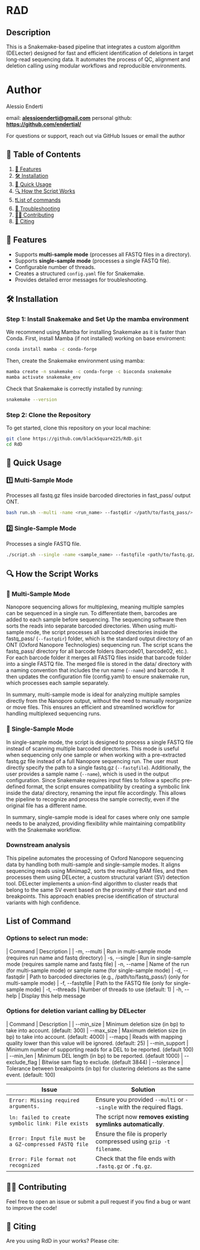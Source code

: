 # RΔD

## Description
This is a Snakemake-based pipeline that integrates a custom algorithm (DELecter) designed for fast and efficient identification of deletions in target long-read sequencing data. It automates the process of QC, alignment and deletion calling using modular workflows and reproducible environments.

# Author

Alessio Enderti 

email: **alessioenderti@gmail.com**
personal github: **https://github.com/endertial/**

For questions or support, reach out via GitHub Issues or email the author

## 📖 Table of Contents
1. [🚀 Features](#-features)
2. [🛠 Installation](#-installation)
3. [📌 Quick Usage](#-quick-usage)
4. [🔍 How the Script Works](#-how-the-script-works)
5. [❗List of commands](#-list-of-commands)
6. [🔧 Troubleshooting](#-troubleshooting)
7. [👨‍💻 Contributing](#-contributing)
8. [📖 Citing](#-citing)


## 🚀 Features
- Supports **multi-sample mode** (processes all FASTQ files in a directory).
- Supports **single-sample mode** (processes a single FASTQ file).
- Configurable number of threads.
- Creates a structured `config.yaml` file for Snakemake.
- Provides detailed error messages for troubleshooting.


## 🛠 Installation

### Step 1: Install Snakemake and Set Up the mamba environment

We recommend using Mamba for installing Snakemake as it is faster than Conda. 
First, install Mamba (if not installed) working on base enviroment:
```bash
conda install mamba -c conda-forge
```

Then, create the Snakemake environment using mamba:
```bash
mamba create -n snakemake -c conda-forge -c bioconda snakemake
mamba activate snakemake_env
```

Check that Snakemake is correctly installed by running:
```bash
snakemake --version
```

### Step 2: Clone the Repository
To get started, clone this repository on your local machine:

```bash
git clone https://github.com/blackSquare225/RdD.git
cd RdD
```


## 📌 Quick Usage

### **1️⃣ Multi-Sample Mode**
Processes all fastq.gz files inside barcoded directories in fast_pass/ output ONT.
```bash
bash run.sh --multi -name <run_name> --fastqdir </path/to/fastq_pass/> --threads <num_of_threads>
```

### **2️⃣ Single-Sample Mode**
Processes a single FASTQ file.
```bash
./script.sh --single -name <sample_name> --fastqfile <path/to/fastq.gz/file> --threads <num_of_threads>
```


## 🔍 How the Script Works

### **🔹 Multi-Sample Mode**
Nanopore sequencing allows for multiplexing, meaning multiple samples can be sequenced in a single run. To differentiate them, barcodes are added to each sample before sequencing. The sequencing software then sorts the reads into separate barcoded directories.
When using multi-sample mode, the script processes all barcoded directories inside the fastq_pass/ (`--fastqdir`) folder, which is the standard output directory of an ONT (Oxford Nanopore Technologies) sequencing run. The script scans the fastq_pass/ directory for all barcode folders (barcode01, barcode02, etc.). For each barcode folder it merges all FASTQ files inside that barcode folder into a single FASTQ file. The merged file is stored in the data/ directory with a naming convention that includes the run name (`--name`) and barcode. It then updates the configuration file (config.yaml) to ensure snakemake run, which processes each sample separately.

In summary, multi-sample mode is ideal for analyzing multiple samples directly from the Nanopore output, without the need to manually reorganize or move files. This ensures an efficient and streamlined workflow for handling multiplexed sequencing runs.

### **🔹 Single-Sample Mode**
In single-sample mode, the script is designed to process a single FASTQ file instead of scanning multiple barcoded directories. This mode is useful when sequencing only one sample or when working with a pre-extracted fastq.gz file instead of a full Nanopore sequencing run.
The user must directly specify the path to a single fastq.gz (`--fastqfile`). Additionally, the user provides a sample name (`--name`), which is used in the output configuration.
Since Snakemake requires input files to follow a specific pre-defined format, the script ensures compatibility by creating a symbolic link inside the data/ directory, renaming the input file accordingly. This allows the pipeline to recognize and process the sample correctly, even if the original file has a different name.

In summary, single-sample mode is ideal for cases where only one sample needs to be analyzed, providing flexibility while maintaining compatibility with the Snakemake workflow.

### Downstream analysis 

This pipeline automates the processing of Oxford Nanopore sequencing data by handling both multi-sample and single-sample modes. It aligns sequencing reads using Minimap2, sorts the resulting BAM files, and then processes them using DELecter, a custom structural variant (SV) detection tool. DELecter implements a union-find algorithm to cluster reads that belong to the same SV event based on the proximity of their start and end breakpoints. This approach enables precise identification of structural variants with high confidence.


## List of Command

### Options to select run mode:

| Command | Description | 
| -m, --multi      |  Run in multi-sample mode (requires run name and fastq directory)
|  -s, --single    |  Run in single-sample mode (requires sample name and fastq file)
|  -n, --name      |  Name of the run (for multi-sample mode) or sample name (for single-sample mode)
|  -d, --fastqdir  |  Path to barcoded directories (e.g., /path/to/fastq_pass/) (only for multi-sample mode)
|  -f, --fastqfile |  Path to the FASTQ file (only for single-sample mode)
|  -t, --threads   |  Number of threads to use (default: 1)
|  -h, --help      |  Display this help message

### Options for deletion variant calling by DELecter

| Command | Description | 
|  --min_size      |  Minimum deletion size (in bp) to take into account. (default: 300)
|  --max_size      |  Maximum deletion size (in bp) to take into account. (default: 4000)
|  --mapq          |   Reads with mapping quality lower than this value will be ignored. (default: 25)
|  --min_support   |  Minimum number of supporting reads for a DEL to be reported. (default 100)
|  --min_len       |   Minimum DEL length (in bp) to be reported. (default 1000)
|  --exclude_flag  |   Bitwise sam flag to exclude. (default 3844)
|  --tolerance     |   Tolerance between breakpoints (in bp) for clustering deletions as the same event. (default: 100)





| Issue | Solution |
|--------|----------|
| `Error: Missing required arguments.` | Ensure you provided `--multi` or `--single` with the required flags. |
| `ln: failed to create symbolic link: File exists` | The script now **removes existing symlinks automatically**. |
| `Error: Input file must be a GZ-compressed FASTQ file` | Ensure the file is properly compressed using `gzip -t filename`. |
| `Error: File format not recognized` | Check that the file ends with `.fastq.gz` or `.fq.gz`. |



## 👨‍💻 Contributing
Feel free to open an issue or submit a pull request if you find a bug or want to improve the code!

## 📖 Citing

Are you using RdD in your works? Please cite:

